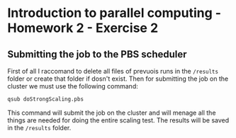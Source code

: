 # Introduction to parallel computing - Homework 2 - Exercise 2

## Submitting the job to the PBS scheduler
First of all I raccomand to delete all files of prevuois runs in the `/results` folder or create that folder if dosn't exist. 
Then for submitting the job on the cluster we must use the following command:
```bash
qsub doStrongScaling.pbs
```
This command will submit the job on the cluster and will menage all the things are needed for doing the entire scaling test. The results will be saved in the `/results` folder.


